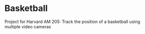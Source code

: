 # Basketball
Project for Harvard AM 205: Track the position of a basketball using multiple video cameras

